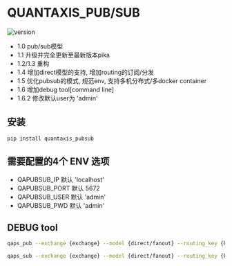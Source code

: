 # QUANTAXIS_PUB/SUB

![version](https://img.shields.io/pypi/v/quantaxis_pubsub.svg)

- 1.0 pub/sub模型
- 1.1 升级并完全更新至最新版本pika
- 1.2/1.3 重构
- 1.4 增加direct模型的支持, 增加routing的订阅/分发  
- 1.5 优化pubsub的模式, 规范env, 支持多机分布式/多docker container
- 1.6 增加debug tool[command line]
- 1.6.2 修改默认user为 'admin'

## 安装

```
pip install quantaxis_pubsub
```

## 需要配置的4个 ENV 选项

- QAPUBSUB_IP 默认 'localhost'
- QAPUBSUB_PORT 默认 5672
- QAPUBSUB_USER 默认 'admin'
- QAPUBSUB_PWD  默认 'admin'

## DEBUG tool

```bash
qaps_pub --exchange {exchange} --model {direct/fanout} --routing_key {key} --content {content} --user {user} --password {password} --host {host}

qaps_sub --exchange {exchange} --model {direct/fanout} --routing_key {key} --user {user} --password {password} --host {host}
```
